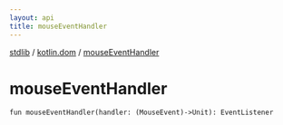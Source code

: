 ```yaml
---
layout: api
title: mouseEventHandler
---
```

[stdlib](../index.md) / [kotlin.dom](index.md) / [mouseEventHandler](mouseEventHandler.md)

# mouseEventHandler

```
fun mouseEventHandler(handler: (MouseEvent)->Unit): EventListener
```
